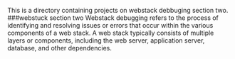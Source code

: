 This is a directory containing projects on webstack debbuging section two.
###webstuck section two
Webstack debugging refers to the process of identifying and resolving issues or errors that occur within the various components of a web stack. A web stack typically consists of multiple layers or components, including the web server, application server, database, and other dependencies.
